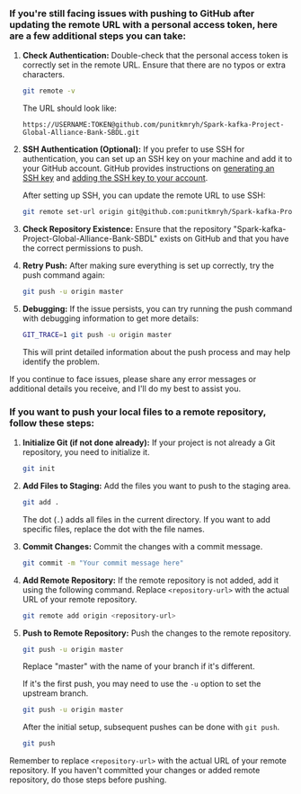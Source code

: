 ### If you're still facing issues with pushing to GitHub after updating the remote URL with a personal access token, here are a few additional steps you can take:

1. **Check Authentication:**
   Double-check that the personal access token is correctly set in the remote URL. Ensure that there are no typos or extra characters.

   ```bash
   git remote -v
   ```

   The URL should look like:

   ```
   https://USERNAME:TOKEN@github.com/punitkmryh/Spark-kafka-Project-Global-Alliance-Bank-SBDL.git
   ```

2. **SSH Authentication (Optional):**
   If you prefer to use SSH for authentication, you can set up an SSH key on your machine and add it to your GitHub account. GitHub provides instructions on [generating an SSH key](https://docs.github.com/en/authentication/connecting-to-github-with-ssh/generating-a-new-ssh-key-and-adding-it-to-the-ssh-agent) and [adding the SSH key to your account](https://docs.github.com/en/authentication/connecting-to-github-with-ssh/adding-a-new-ssh-key-to-your-github-account).

   After setting up SSH, you can update the remote URL to use SSH:

   ```bash
   git remote set-url origin git@github.com:punitkmryh/Spark-kafka-Project-Global-Alliance-Bank-SBDL.git
   ```

3. **Check Repository Existence:**
   Ensure that the repository "Spark-kafka-Project-Global-Alliance-Bank-SBDL" exists on GitHub and that you have the correct permissions to push.

4. **Retry Push:**
   After making sure everything is set up correctly, try the push command again:

   ```bash
   git push -u origin master
   ```

5. **Debugging:**
   If the issue persists, you can try running the push command with debugging information to get more details:

   ```bash
   GIT_TRACE=1 git push -u origin master
   ```

   This will print detailed information about the push process and may help identify the problem.

If you continue to face issues, please share any error messages or additional details you receive, and I'll do my best to assist you.

### If you want to push your local files to a remote repository, follow these steps:

1. **Initialize Git (if not done already):**
   If your project is not already a Git repository, you need to initialize it.

   ```bash
   git init
   ```

2. **Add Files to Staging:**
   Add the files you want to push to the staging area.

   ```bash
   git add .
   ```

   The dot (`.`) adds all files in the current directory. If you want to add specific files, replace the dot with the file names.

3. **Commit Changes:**
   Commit the changes with a commit message.

   ```bash
   git commit -m "Your commit message here"
   ```

4. **Add Remote Repository:**
   If the remote repository is not added, add it using the following command. Replace `<repository-url>` with the actual URL of your remote repository.

   ```bash
   git remote add origin <repository-url>
   ```

5. **Push to Remote Repository:**
   Push the changes to the remote repository.

   ```bash
   git push -u origin master
   ```

   Replace "master" with the name of your branch if it's different.

   If it's the first push, you may need to use the `-u` option to set the upstream branch.

   ```bash
   git push -u origin master
   ```

   After the initial setup, subsequent pushes can be done with `git push`.

   ```bash
   git push
   ```

Remember to replace `<repository-url>` with the actual URL of your remote repository. If you haven't committed your changes or added remote repository, do those steps before pushing.
